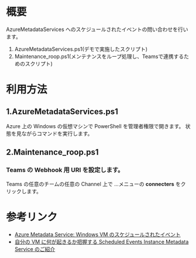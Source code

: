 # 概要
AzureMetadataServices へのスケジュールされたイベントの問い合わせを行います。

1.  AzureMetadataServices.ps1(デモで実施したスクリプト)
2.  Maintenance_roop.ps1(メンテナンスをループ処理し、Teamsで連携するためのスクリプト)

# 利用方法
## 1.AzureMetadataServices.ps1
Azure 上の Windows の仮想マシンで PowerShell を管理者権限で開きます。
状態を見ながらコマンドを実行します。

## 2.Maintenance_roop.ps1
### Teams の Webhook 用 URI を設定します。
Teams の任意のチームの任意の Channel 上で ...メニューの __connecters__ をクリックします。



# 参考リンク
-   [Azure Metadata Service: Windows VM のスケジュールされたイベント](https://docs.microsoft.com/ja-jp/azure/virtual-machines/windows/scheduled-events)
-   [自分の VM に何が起きるか把握する Scheduled Events Instance Metadata Service のご紹介](https://blogs.technet.microsoft.com/jpaztech/2017/10/04/instance-metadata-service/)
